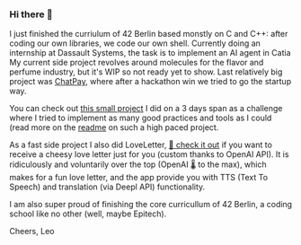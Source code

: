 ### Hi there 👋

I just finished the curriulum of 42 Berlin based monstly on C and C++: after coding our own libraries, we code our own shell.
Currently doing an internship at Dassault Systems, the task is to implement an AI agent in Catia
My current side project revolves around molecules for the flavor and perfume industry, but it's WIP so not ready yet to show.
Last relatively big project was [ChatPay](https://github.com/TON-42), where after a hackathon win we tried to go the startup way.

You can check out [this small project](https://enterprise-decision-tracker.vercel.app/) I did on a 3 days span as a challenge where I tried to implement as many good practices and tools as I could (read more on the [readme](https://github.com/lmangall/enterprise_decision_tracker) on such a high paced project.

As a fast side project I also did LoveLetter, [💌 check it out](https://langgenie.xyz/loveletter) if you want to receive a cheesy love letter just for you (custom thanks to OpenAI API). It is ridiculously and voluntarily over the top (OpenAI 🌡️ to the max), which makes for a fun love letter, and the app provide you with TTS (Text To Speech) and translation (via Deepl API) functionality.

I am also super proud of finishing the core curricullum of 42 Berlin, a coding school like no other (well, maybe Epitech).

Cheers,
Leo
<!--
**lmangall/lmangall** is a ✨ _special_ ✨ repository because its `README.md` (this file) appears on your GitHub profile.

Here are some ideas to get you started:

- 🔭 I’m currently working on ...
- 🌱 I’m currently learning ...
- 👯 I’m looking to collaborate on ...
- 🤔 I’m looking for help with ...
- 💬 Ask me about ...
- 📫 How to reach me: ...
- 😄 Pronouns: ...
- ⚡ Fun fact: ...
-->
